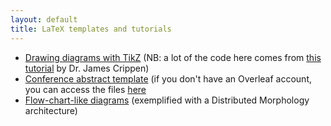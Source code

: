 ```yaml
---
layout: default
title: LaTeX templates and tutorials
---
```


+ [Drawing diagrams with TikZ](https://sznfng.github.io/mini_tikz_tutorial.pdf) (NB: a lot of the code here comes from [this tutorial](https://ling.auf.net/lingbuzz/003379) by Dr. James Crippen)
+ [Conference abstract template](https://www.overleaf.com/latex/templates/linguistics-conference-abstract-template/sdkhkhsfstmr) (if you don't have an Overleaf account, you can access the files [here](https://www.overleaf.com/read/hcytpyymdwyh#97c8d4)
+ [Flow-chart-like diagrams](https://www.overleaf.com/read/gpmknxjrmfdr#735976) (exemplified with a Distributed Morphology architecture)
